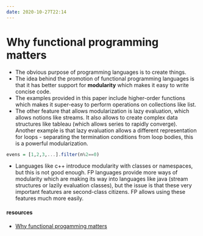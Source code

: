 ```yaml
---
date: 2020-10-27T22:14
---
```


# Why functional programming matters

- The obvious purpose of programming languages is to create things. 
- The idea behind the promotion of functional programming languages is that it has better support for **modularity** which makes it easy to write concise code.
- The examples provided in this paper include higher-order functions which makes it super-easy to perform operations on collections like list. 
- The other feature that allows modularization is lazy evaluation, which allows notions like streams. It also allows to create complex data structures like tableau (which allows series to rapidly converge).  
Another example is that lazy evaluation allows a different representation for loops - separating the termination conditions from loop bodies, this is a powerful modularization.
```haskell
evens = [1,2,3,...].filter(n%2==0)
```
- Languages like c++ introduce modularity with classes or namespaces, but this is not good enough. FP languages provide more ways of modularity which are making its way into languages like java (stream structures or lazily evaluation classes), but the issue is that these very important features are second-class citizens. FP allows using these features much more easily.

#### resources
- [Why functional progamming matters](https://www.cs.kent.ac.uk/people/staff/dat/miranda/whyfp90.pdf)
